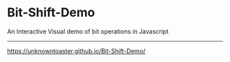 # Bit-Shift-Demo
An Interactive Visual demo of bit operations in Javascript
____
https://unknowntoaster.github.io/Bit-Shift-Demo/
